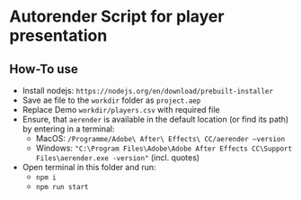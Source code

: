 # Autorender Script for player presentation
## How-To use
- Install nodejs: `https://nodejs.org/en/download/prebuilt-installer`
- Save ae file to the `workdir` folder as `project.aep`
- Replace Demo `workdir/players.csv` with required file
- Ensure, that `aerender` is available in the default location (or find its path) by entering in a terminal:
    - MacOS: `/Programme/Adobe\ After\ Effects\ CC/aerender –version`
    - Windows: `"C:\Program Files\Adobe\Adobe After Effects CC\Support Files\aerender.exe -version"` (incl. quotes)
- Open terminal in this folder and run:
    - `npm i`
    - `npm run start`
